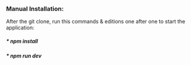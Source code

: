 ### Manual Installation: ###

After the git clone, run this commands & editions one after one to start the application:

##### * npm install
##### * npm run dev
